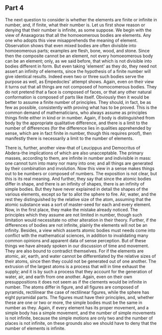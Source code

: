 ## Part 4

The next question to consider is whether the elements are finite or infinite in number, and, if finite, what their number is.
Let us first show reason or denying that their number is infinite, as some suppose.
We begin with the view of Anaxagoras that all the homoeomerous bodies are elements.
Any one who adopts this view misapprehends the meaning of element.
Observation shows that even mixed bodies are often divisible into homoeomerous parts; examples are flesh, bone, wood, and stone.
Since then the composite cannot be an element, not every homoeomerous body can be an element; only, as we said before, that which is not divisible into bodies different in form.
But even taking 'element' as they do, they need not assert an infinity of elements, since the hypothesis of a finite number will give identical results.
Indeed even two or three such bodies serve the purpose as well, as Empedocles' attempt shows.
Again, even on their view it turns out that all things are not composed of homocomerous bodies.
They do not pretend that a face is composed of faces, or that any other natural conformation is composed of parts like itself.
Obviously then it would be better to assume a finite number of principles.
They should, in fact, be as few as possible, consistently with proving what has to be proved.
This is the common demand of mathematicians, who always assume as principles things finite either in kind or in number.
Again, if body is distinguished from body by the appropriate qualitative difference, and there is a limit to the number of differences (for the difference lies in qualities apprehended by sense, which are in fact finite in number, though this requires proof), then manifestly there is necessarily a limit to the number of elements.

There is, further, another view-that of Leucippus and Democritus of Abdera-the implications of which are also unacceptable.
The primary masses, according to them, are infinite in number and indivisible in mass: one cannot turn into many nor many into one; and all things are generated by their combination and involution.
Now this view in a sense makes things out to be numbers or composed of numbers.
The exposition is not clear, but this is its real meaning.
And further, they say that since the atomic bodies differ in shape, and there is an infinity of shapes, there is an infinity of simple bodies.
But they have never explained in detail the shapes of the various elements, except so far to allot the sphere to fire.
Air, water, and the rest they distinguished by the relative size of the atom, assuming that the atomic substance was a sort of master-seed for each and every element.
Now, in the first place, they make the mistake already noticed.
The principles which they assume are not limited in number, though such limitation would necessitate no other alteration in their theory.
Further, if the differences of bodies are not infinite, plainly the elements will not be an infinity.
Besides, a view which asserts atomic bodies must needs come into conflict with the mathematical sciences, in addition to invalidating many common opinions and apparent data of sense perception.
But of these things we have already spoken in our discussion of time and movement.
They are also bound to contradict themselves.
For if the elements are atomic, air, earth, and water cannot be differentiated by the relative sizes of their atoms, since then they could not be generated out of one another.
The extrusion of the largest atoms is a process that will in time exhaust the supply; and it is by such a process that they account for the generation of water, air, and earth from one another.
Again, even on their own presuppositions it does not seem as if the clements would be infinite in number.
The atoms differ in figure, and all figures are composed of pyramids, rectilinear the case of rectilinear figures, while the sphere has eight pyramidal parts.
The figures must have their principles, and, whether these are one or two or more, the simple bodies must be the same in number as they.
Again, if every element has its proper movement, and a simple body has a simple movement, and the number of simple movements is not infinite, because the simple motions are only two and the number of places is not infinite, on these grounds also we should have to deny that the number of elements is infinite.


